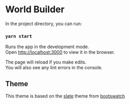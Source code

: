 
# World Builder

In the project directory, you can run:

### `yarn start`

Runs the app in the development mode.<br />
Open [http://localhost:3000](http://localhost:3000) to view it in the browser.

The page will reload if you make edits.<br />
You will also see any lint errors in the console.


## Theme
This theme is based on the [slate](https://bootswatch.com/slate) theme from [bootswatch](https://bootswatch.com)
